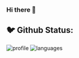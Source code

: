 ### Hi there 👋

<!--
**Leonardo-ST/Leonardo-ST** is a ✨ _special_ ✨ repository because its `README.md` (this file) appears on your GitHub profile.

Here are some ideas to get you started:

- 🔭 I’m currently working on ...
- 🌱 I’m currently learning ...
- 👯 I’m looking to collaborate on ...
- 🤔 I’m looking for help with ...
- 💬 Ask me about ...
- 📫 How to reach me: ...
- 😄 Pronouns: ...
- ⚡ Fun fact: ...
-->

## 🐦 Github Status:
![profile] ![languages]

[profile]: https://github-readme-stats.vercel.app/api?username=Leonardo-ST&show_icons=true&theme=midnight-purple
[languages]: https://github-readme-stats.vercel.app/api/top-langs/?username=Leonardo-ST&theme=midnight-purple

